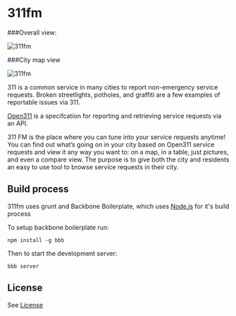 311fm
=====


###Overall view:

![311fm](https://raw.github.com/codeforamerica/311fm/master/assets/img/screenshot1.png)

###City map view

![311fm](https://raw.github.com/codeforamerica/311fm/master/assets/img/screenshot2.png)


311 is a common service in many cities to report non-emergency service requests. Broken streetlights, potholes, and graffiti are a few examples of reportable issues via 311.

[Open311](http://open311.org) is a specifcation for reporting and retrieving service requests via an API.  

311 FM is the place where you can tune into your service requests anytime! You can find out what’s going on in your city based on Open311 service requests and view it any way you want to: on a map, in a table, just pictures, and even a compare view.  The purpose is to give both the city and residents an easy to use tool to browse service requests in their city.


## Build process ##

311fm uses grunt and Backbone Boilerplate, which uses [Node.js](http://nodejs.org) for it's build process

To setup backbone boilerplate run:

    npm install -g bbb


Then to start the development server:

    bbb server


## License ##

See [License](license.md)
